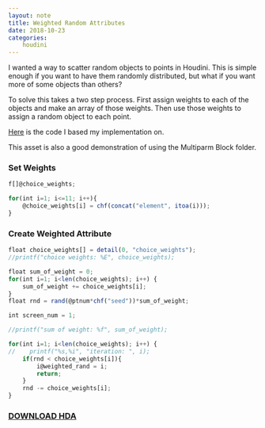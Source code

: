 ```yaml
---
layout: note
title: Weighted Random Attributes
date: 2018-10-23
categories: 
    houdini
---
```


I wanted a way to scatter random objects to points in Houdini. This is simple enough if you want to have them randomly distributed, but what if you want more of some objects than others?

To solve this takes a two step process. First assign weights to each of the objects and make an array of those weights. Then use those weights to assign a random object to each point.

[Here](https://stackoverflow.com/questions/1761626/weighted-random-numbers) is the code I based my implementation on.

This asset is also a good demonstration of using the Multiparm Block folder.

### Set Weights
```javascript
f[]@choice_weights;

for(int i=1; i<=11; i++){
    @choice_weights[i] = chf(concat("element", itoa(i)));
}
```
### Create Weighted Attribute
```javascript
float choice_weights[] = detail(0, "choice_weights");
//printf("choice weights: %E", choice_weights);

float sum_of_weight = 0;
for(int i=1; i<len(choice_weights); i++) {
    sum_of_weight += choice_weights[i];
}
float rnd = rand(@ptnum*chf("seed"))*sum_of_weight;

int screen_num = 1;

//printf("sum of weight: %f", sum_of_weight);

for(int i=1; i<len(choice_weights); i++) {
//    printf("%s,%i", "iteration: ", i);
    if(rnd < choice_weights[i]){
        i@weighted_rand = i;
        return;
    }
    rnd -= choice_weights[i];
}
```

### [DOWNLOAD HDA](/assets/projects/houdini/com_carbonvfx__weighted_rand.hda.zip)